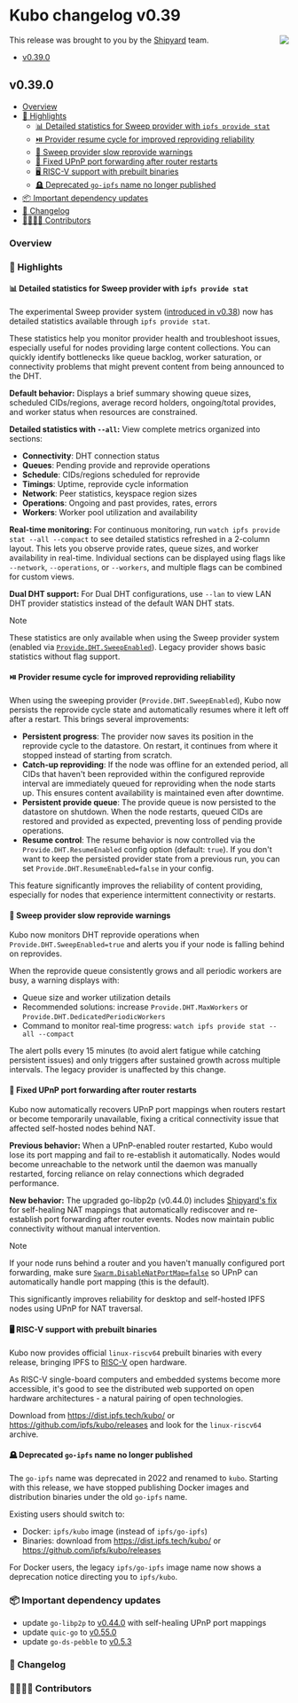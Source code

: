 # Kubo changelog v0.39

<a href="https://ipshipyard.com/"><img align="right" src="https://github.com/user-attachments/assets/39ed3504-bb71-47f6-9bf8-cb9a1698f272" /></a>

This release was brought to you by the [Shipyard](https://ipshipyard.com/) team.

- [v0.39.0](#v0390)

## v0.39.0

- [Overview](#overview)
- [🔦 Highlights](#-highlights)
  - [📊 Detailed statistics for Sweep provider with `ipfs provide stat`](#-detailed-statistics-for-sweep-provider-with-ipfs-provide-stat)
  - [⏯️ Provider resume cycle for improved reproviding reliability](#provider-resume-cycle-for-improved-reproviding-reliability)
  - [🔔 Sweep provider slow reprovide warnings](#-sweep-provider-slow-reprovide-warnings)
  - [🔧 Fixed UPnP port forwarding after router restarts](#-fixed-upnp-port-forwarding-after-router-restarts)
  - [🖥️ RISC-V support with prebuilt binaries](#️-risc-v-support-with-prebuilt-binaries)
  - [🪦 Deprecated `go-ipfs` name no longer published](#-deprecated-go-ipfs-name-no-longer-published)
- [📦️ Important dependency updates](#-important-dependency-updates)
- [📝 Changelog](#-changelog)
- [👨‍👩‍👧‍👦 Contributors](#-contributors)

### Overview

### 🔦 Highlights

#### 📊 Detailed statistics for Sweep provider with `ipfs provide stat`

The experimental Sweep provider system ([introduced in
v0.38](https://github.com/ipfs/kubo/blob/master/docs/changelogs/v0.38.md#-experimental-sweeping-dht-provider))
now has detailed statistics available through `ipfs provide stat`.

These statistics help you monitor provider health and troubleshoot issues,
especially useful for nodes providing large content collections. You can quickly
identify bottlenecks like queue backlog, worker saturation, or connectivity
problems that might prevent content from being announced to the DHT.

**Default behavior:** Displays a brief summary showing queue sizes, scheduled
CIDs/regions, average record holders, ongoing/total provides, and worker status
when resources are constrained.

**Detailed statistics with `--all`:** View complete metrics organized into sections:

- **Connectivity**: DHT connection status
- **Queues**: Pending provide and reprovide operations
- **Schedule**: CIDs/regions scheduled for reprovide
- **Timings**: Uptime, reprovide cycle information
- **Network**: Peer statistics, keyspace region sizes
- **Operations**: Ongoing and past provides, rates, errors
- **Workers**: Worker pool utilization and availability

**Real-time monitoring:** For continuous monitoring, run
`watch ipfs provide stat --all --compact` to see detailed statistics refreshed
in a 2-column layout. This lets you observe provide rates, queue sizes, and
worker availability in real-time. Individual sections can be displayed using
flags like `--network`, `--operations`, or `--workers`, and multiple flags can
be combined for custom views.

**Dual DHT support:** For Dual DHT configurations, use `--lan` to view LAN DHT
provider statistics instead of the default WAN DHT stats.

> [!NOTE]
> These statistics are only available when using the Sweep provider system
> (enabled via
> [`Provide.DHT.SweepEnabled`](https://github.com/ipfs/kubo/blob/master/docs/config.md#providedhtsweepenabled)).
> Legacy provider shows basic statistics without flag support.

#### ⏯️ Provider resume cycle for improved reproviding reliability

When using the sweeping provider (`Provide.DHT.SweepEnabled`), Kubo now
persists the reprovide cycle state and automatically resumes where it left off
after a restart. This brings several improvements:

- **Persistent progress**: The provider now saves its position in the reprovide
cycle to the datastore. On restart, it continues from where it stopped instead
of starting from scratch.
- **Catch-up reproviding**: If the node was offline for an extended period, all
CIDs that haven't been reprovided within the configured reprovide interval are
immediately queued for reproviding when the node starts up. This ensures
content availability is maintained even after downtime.
- **Persistent provide queue**: The provide queue is now persisted to the
datastore on shutdown. When the node restarts, queued CIDs are restored and
provided as expected, preventing loss of pending provide operations.
- **Resume control**: The resume behavior is now controlled via the
`Provide.DHT.ResumeEnabled` config option (default: `true`). If you don't want
to keep the persisted provider state from a previous run, you can set
`Provide.DHT.ResumeEnabled=false` in your config.

This feature significantly improves the reliability of content providing,
especially for nodes that experience intermittent connectivity or restarts.

#### 🔔 Sweep provider slow reprovide warnings

Kubo now monitors DHT reprovide operations when `Provide.DHT.SweepEnabled=true`
and alerts you if your node is falling behind on reprovides.

When the reprovide queue consistently grows and all periodic workers are busy,
a warning displays with:

- Queue size and worker utilization details
- Recommended solutions: increase `Provide.DHT.MaxWorkers` or `Provide.DHT.DedicatedPeriodicWorkers`
- Command to monitor real-time progress: `watch ipfs provide stat --all --compact`

The alert polls every 15 minutes (to avoid alert fatigue while catching
persistent issues) and only triggers after sustained growth across multiple
intervals. The legacy provider is unaffected by this change.

#### 🔧 Fixed UPnP port forwarding after router restarts

Kubo now automatically recovers UPnP port mappings when routers restart or
become temporarily unavailable, fixing a critical connectivity issue that
affected self-hosted nodes behind NAT.

**Previous behavior:** When a UPnP-enabled router restarted, Kubo would lose
its port mapping and fail to re-establish it automatically. Nodes would become
unreachable to the network until the daemon was manually restarted, forcing
reliance on relay connections which degraded performance.

**New behavior:** The upgraded go-libp2p (v0.44.0) includes [Shipyard's fix](https://github.com/libp2p/go-libp2p/pull/3367)
for self-healing NAT mappings that automatically rediscover and re-establish
port forwarding after router events. Nodes now maintain public connectivity
without manual intervention.

> [!NOTE]
> If your node runs behind a router and you haven't manually configured port
> forwarding, make sure [`Swarm.DisableNatPortMap=false`](https://github.com/ipfs/kubo/blob/master/docs/config.md#swarmdisablenatportmap)
> so UPnP can automatically handle port mapping (this is the default).

This significantly improves reliability for desktop and self-hosted IPFS nodes
using UPnP for NAT traversal.

#### 🖥️ RISC-V support with prebuilt binaries

Kubo now provides official `linux-riscv64` prebuilt binaries with every release,
bringing IPFS to [RISC-V](https://en.wikipedia.org/wiki/RISC-V) open hardware.

As RISC-V single-board computers and embedded systems become more accessible,
it's good to see the distributed web supported on open hardware architectures -
a natural pairing of open technologies.

Download from <https://dist.ipfs.tech/kubo/> or
<https://github.com/ipfs/kubo/releases> and look for the `linux-riscv64` archive.

#### 🪦 Deprecated `go-ipfs` name no longer published

The `go-ipfs` name was deprecated in 2022 and renamed to `kubo`. Starting with this release, we have stopped publishing Docker images and distribution binaries under the old `go-ipfs` name.

Existing users should switch to:

- Docker: `ipfs/kubo` image (instead of `ipfs/go-ipfs`)
- Binaries: download from <https://dist.ipfs.tech/kubo/> or <https://github.com/ipfs/kubo/releases>

For Docker users, the legacy `ipfs/go-ipfs` image name now shows a deprecation notice directing you to `ipfs/kubo`.

### 📦️ Important dependency updates

- update `go-libp2p` to [v0.44.0](https://github.com/libp2p/go-libp2p/releases/tag/v0.44.0) with self-healing UPnP port mappings
- update `quic-go` to [v0.55.0](https://github.com/quic-go/quic-go/releases/tag/v0.55.0)
- update `go-ds-pebble` to [v0.5.3](https://github.com/ipfs/go-ds-pebble/releases/tag/v0.5.3)

### 📝 Changelog

### 👨‍👩‍👧‍👦 Contributors
